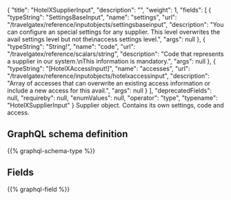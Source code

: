 {
  "title": "HotelXSupplierInput",
  "description": "",
  "weight": 1,
  "fields": [
    {
      "typeString": "SettingsBaseInput",
      "name": "settings",
      "url": "/travelgatex/reference/inputobjects/settingsbaseinput",
      "description": "You can configure an special settings for any supplier. This level overwrites the avail settings level but not the\naccess settings level.",
      "args": null
    },
    {
      "typeString": "String!",
      "name": "code",
      "url": "/travelgatex/reference/scalars/string",
      "description": "Code that represents a supplier in our system.\nThis information is mandatory.",
      "args": null
    },
    {
      "typeString": "[HotelXAccessInput!]",
      "name": "accesses",
      "url": "/travelgatex/reference/inputobjects/hotelxaccessinput",
      "description": "Array of accesses that can overwrite an existing access information or include a new access for this avail.",
      "args": null
    }
  ],
  "deprecatedFields": null,
  "requireby": null,
  "enumValues": null,
  "operator": "type",
  "typename": "HotelXSupplierInput"
}
Supplier object. Contains its own settings, code and access.
## GraphQL schema definition

{{% graphql-schema-type %}}

## Fields

{{% graphql-field %}}
